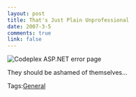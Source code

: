 ```yaml
--- 
layout: post
title: That's Just Plain Unprofessional
date: 2007-3-5
comments: true
link: false
---
```

<p><img src="/images/CropperCapture%5B38%5D_small_.jpg" alt="Codeplex ASP.NET error page"  border="0"  /></p><p>They should be ashamed of themselves&hellip;</p><div class="bjtags">Tags:<a rel="tag" href="http://technorati.com/tag/General">General</a></div>
